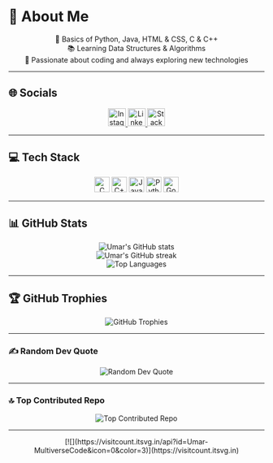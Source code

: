 # 💫 About Me
<center>
🌟 Basics of Python, Java, HTML & CSS, C & C++<br>
📚 Learning Data Structures & Algorithms<br>
🚀 Passionate about coding and always exploring new technologies
</center>

---

## 🌐 Socials
<center>
<a href="https://instagram.com/u_m_a_r_74">
  <img src="https://img.shields.io/badge/Instagram-%23E4405F.svg?logo=Instagram&logoColor=white" height="35" alt="Instagram logo" />
</a>
<a href="https://linkedin.com/in/Umar Mulla">
  <img src="https://img.shields.io/badge/LinkedIn-%230077B5.svg?logo=linkedin&logoColor=white" height="35" alt="LinkedIn logo" />
</a>
<a href="https://stackoverflow.com/users/umar-mulla">
  <img src="https://img.shields.io/badge/-Stackoverflow-FE7A16?logo=stack-overflow&logoColor=white" height="35" alt="Stack Overflow logo" />
</a>
</center>

---

## 💻 Tech Stack
<center>
<img src="https://img.shields.io/badge/c-%2300599C.svg?style=for-the-badge&logo=c&logoColor=white" height="30" alt="C logo" />
<img src="https://img.shields.io/badge/c++-%2300599C.svg?style=for-the-badge&logo=c%2B%2B&logoColor=white" height="30" alt="C++ logo" />
<img src="https://img.shields.io/badge/java-%23ED8B00.svg?style=for-the-badge&logo=openjdk&logoColor=white" height="30" alt="Java logo" />
<img src="https://img.shields.io/badge/python-3670A0?style=for-the-badge&logo=python&logoColor=ffdd54" height="30" alt="Python logo" />
<img src="https://img.shields.io/badge/GoogleCloud-%234285F4.svg?style=for-the-badge&logo=google-cloud&logoColor=white" height="30" alt="Google Cloud logo" />
</center>

---

## 📊 GitHub Stats
<center>
<img src="https://github-readme-stats.vercel.app/api?username=Umar-MultiverseCode&theme=codeSTACKr&hide_border=false&include_all_commits=false&count_private=false" alt="Umar's GitHub stats" /><br>
<img src="https://github-readme-streak-stats.herokuapp.com/?user=Umar-MultiverseCode&theme=codeSTACKr&hide_border=false" alt="Umar's GitHub streak" /><br>
<img src="https://github-readme-stats.vercel.app/api/top-langs/?username=Umar-MultiverseCode&theme=codeSTACKr&hide_border=false&include_all_commits=false&count_private=false&layout=compact" alt="Top Languages" />
</center>

---

## 🏆 GitHub Trophies
<center>
<img src="https://github-profile-trophy.vercel.app/?username=Umar-MultiverseCode&theme=tokyonight&no-frame=false&no-bg=true&margin-w=4" alt="GitHub Trophies" />
</center>

---

### ✍️ Random Dev Quote
<center>
<img src="https://quotes-github-readme.vercel.app/api?type=horizontal&theme=radical" alt="Random Dev Quote" />
</center>

---

### 🔝 Top Contributed Repo
<center>
<img src="https://github-contributor-stats.vercel.app/api?username=Umar-MultiverseCode&limit=5&theme=codeSTACKr&combine_all_yearly_contributions=true" alt="Top Contributed Repo" />
</center>

---

<center>
[![](https://visitcount.itsvg.in/api?id=Umar-MultiverseCode&icon=0&color=3)](https://visitcount.itsvg.in)
</center>

<!-- Proudly created with GPRM ( https://gprm.itsvg.in ) -->
